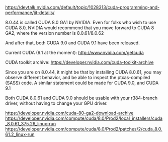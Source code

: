 https://devtalk.nvidia.com/default/topic/1028313/cuda-programming-and-performance/jit-details/

8.0.44 is called CUDA 8.0 GA1 by NVIDIA. Even for folks who wish to use CUDA 8.0, NVIDIA would recommend that you move forward to CUDA 8 GA2, where the version number is 8.0.61/8.0.62

And after that, both CUDA 9.0 and CUDA 9.1 have been released. 

Current CUDA (9.1 at the moment): http://www.nvidia.com/getcuda

CUDA toolkit archive: https://developer.nvidia.com/cuda-toolkit-archive

Since you are on 8.0.44, it might be that by installing CUDA 8.0.61, you may observe different behavior, and be able to inspect the ptxas-compiled (SASS) code. A similar statement could be made for CUDA 9.0, and CUDA 9.1

Both CUDA 8.0.61 and CUDA 9.0 should be usable with your r384-branch driver, without having to change your GPU driver.

https://developer.nvidia.com/cuda-80-ga2-download-archive
https://developer.nvidia.com/compute/cuda/8.0/Prod2/local_installers/cuda_8.0.61_375.26_linux-run
https://developer.nvidia.com/compute/cuda/8.0/Prod2/patches/2/cuda_8.0.61.2_linux-run